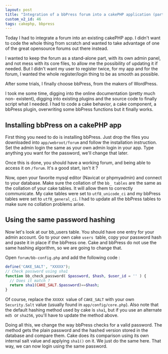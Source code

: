 ```yaml
---
layout: post
title: "Integration of a bbPress forum into a cakePHP application (part 1)"
custom_v2_id: 46
tags: cakephp, bbpress
---
```


Today I had to integrate a forum into an existing cakePHP app. I didn't want
to code the whole thing from scratch and wanted to take advantage of one of
the great opensource forums out there instead.

I wanted to keep the forum as a stand-alone part, with its own admin panel,
and not mess with its core files, to allow me the possibility of updating it
if needed. But I didn't want my user to register twice, for my app and for the
forum, I wanted the whole register/login thing to be as smooth as possible.

After some trials, I finally choose bbPress, from the makers of WordPress.

I took me some time, digging into the online documentation (pretty much non-
existent), digging into existing plugins and the source code to finally script
what I needed. I had to code a cake behavior, a cake component, a bbPress
plugin, overwriting some bbPress functions but it finally works.

## Installing bbPress on a cakePHP app

First thing you need to do is installing bbPress. Just drop the files you
downloaded into `app/webroot/forum` and follow the installation instruction.
Set the admin login the same as your own admin login in your app. Type
anything you want for the password, we'll change that later.

Once this is done, you should have a working forum, and being able to access
it on `/forum`. It's a good start, isn't it ?

Now, open your favorite mysql editor (Navicat or phpmyadmin) and connect to
your database. Make sure the collation of the `bb_ tables` are the same as the
collation of your cake tables. It will allow them to correctly communicate. My
cake tables were set to `utf8_unicode_ci` and my bbPress tables were set to
`utf8_general_ci`. I had to update all the bbPress tables to make sure no
collation problems arise.

## Using the same password hashing

Now let's look at our bb_users table. You should have one entry for your admin
account. Go to your own cake `users `table, copy your password hash and paste
it in place if the bbPress one. Cake and bbPress do not use the same hashing
algorithm, so we are going to change that.

Open `forum/bb-config.php` and add the following code :


```php
define('CAKE_SALT', "XXXXX");
// Check password using sha1
function bb_check_password( $password, $hash, $user_id = '' ) {
  // Does it match ?
  return sha1(CAKE_SALT.$password)==$hash;
}
```

Of course, replace the `XXXXX `value of `CAKE_SALT` with your own
`Security.Salt` value (usually found in `app/config/core.php`). Also note that
the default hashing method used by cake is `sha1`, but if you use an alternate
`md5 `or `sha256`, you'll have to update the method above.

Doing all this, we change the way bbPress checks for a valid password. The
method gets the plain password and the hashed version stored in the database
and compare them. Cake does its comparison using its own internal salt value
and applying `sha1()` on it. We just do the same here. That way, we can now
login using the same password.
